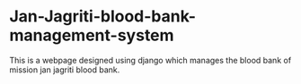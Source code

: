 # Jan-Jagriti-blood-bank-management-system
This is a webpage designed using django which manages the blood bank of mission jan jagriti blood bank.
